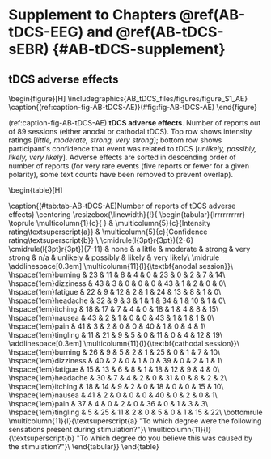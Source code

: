 

# Supplement to Chapters \@ref(AB-tDCS-EEG) and \@ref(AB-tDCS-sEBR) {#AB-tDCS-supplement}

## tDCS adverse effects

\begin{figure}[H]
\includegraphics{AB_tDCS_files/figures/figure_S1_AE} \caption{(ref:caption-fig-AB-tDCS-AE)}(\#fig:fig-AB-tDCS-AE)
\end{figure}

(ref:caption-fig-AB-tDCS-AE) __tDCS adverse effects__. Number of reports out of 89 sessions (either anodal or cathodal tDCS). Top row shows intensity ratings [_little, moderate, strong, very strong_]; bottom row shows participant's confidence that event was related to tDCS [_unlikely, possibly, likely, very likely_]. Adverse effects are sorted in descending order of number of reports (for very rare events (five reports or fewer for a given polarity), some text counts have been removed to prevent overlap).

\begin{table}[H]

\caption{(\#tab:tab-AB-tDCS-AE)Number of reports of tDCS adverse effects}
\centering
\resizebox{\linewidth}{!}{
\begin{tabular}{lrrrrrrrrrr}
\toprule
\multicolumn{1}{c}{ } & \multicolumn{5}{c}{Intensity rating\textsuperscript{a}} & \multicolumn{5}{c}{Confidence rating\textsuperscript{b}} \\
\cmidrule(l{3pt}r{3pt}){2-6} \cmidrule(l{3pt}r{3pt}){7-11}
  & none & a little & moderate & strong & very strong & n/a & unlikely & possibly & likely & very likely\\
\midrule
\addlinespace[0.3em]
\multicolumn{11}{l}{\textbf{anodal session}}\\
\hspace{1em}burning & 23 & 11 & 8 & 4 & 0 & 23 & 0 & 2 & 7 & 14\\
\hspace{1em}dizziness & 43 & 3 & 0 & 0 & 0 & 43 & 1 & 2 & 0 & 0\\
\hspace{1em}fatigue & 22 & 9 & 12 & 2 & 1 & 24 & 13 & 8 & 1 & 0\\
\hspace{1em}headache & 32 & 9 & 3 & 1 & 1 & 34 & 1 & 10 & 1 & 0\\
\hspace{1em}itching & 18 & 17 & 7 & 4 & 0 & 18 & 1 & 4 & 8 & 15\\
\hspace{1em}nausea & 43 & 2 & 1 & 0 & 0 & 43 & 1 & 1 & 1 & 0\\
\hspace{1em}pain & 41 & 3 & 2 & 0 & 0 & 40 & 1 & 0 & 4 & 1\\
\hspace{1em}tingling & 11 & 21 & 9 & 5 & 0 & 11 & 0 & 4 & 12 & 19\\
\addlinespace[0.3em]
\multicolumn{11}{l}{\textbf{cathodal session}}\\
\hspace{1em}burning & 26 & 9 & 5 & 2 & 1 & 25 & 0 & 1 & 7 & 10\\
\hspace{1em}dizziness & 40 & 2 & 0 & 1 & 0 & 39 & 0 & 2 & 1 & 1\\
\hspace{1em}fatigue & 15 & 13 & 6 & 8 & 1 & 18 & 12 & 9 & 4 & 0\\
\hspace{1em}headache & 30 & 7 & 4 & 2 & 0 & 31 & 0 & 8 & 2 & 2\\
\hspace{1em}itching & 18 & 14 & 9 & 2 & 0 & 18 & 0 & 0 & 15 & 10\\
\hspace{1em}nausea & 41 & 2 & 0 & 0 & 0 & 40 & 0 & 2 & 0 & 1\\
\hspace{1em}pain & 37 & 4 & 0 & 2 & 0 & 36 & 0 & 1 & 3 & 3\\
\hspace{1em}tingling & 5 & 25 & 11 & 2 & 0 & 5 & 0 & 1 & 15 & 22\\
\bottomrule
\multicolumn{11}{l}{\textsuperscript{a} "To which degree were the following sensations present during stimulation?"}\\
\multicolumn{11}{l}{\textsuperscript{b} "To which degree do you believe this was caused by the stimulation?"}\\
\end{tabular}}
\end{table}

